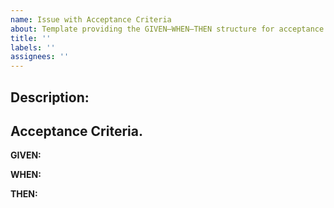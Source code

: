 ```yaml
---
name: Issue with Acceptance Criteria
about: Template providing the GIVEN–WHEN–THEN structure for acceptance criteria
title: ''
labels: ''
assignees: ''
---
```


## Description:

## Acceptance Criteria.

**GIVEN:**

**WHEN:**  

**THEN:**  